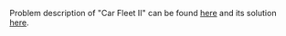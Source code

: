Problem description of "Car Fleet II" can be found [here](https://leetcode.com/problems/car-fleet-ii/description/) 
and its solution [here](https://github.com/aurimas13/Solutions-To-Problems/blob/main/LeetCode/Python%20Solutions/Cheapest%20Flights%20Within%20K%20Stops/cheapest.py).